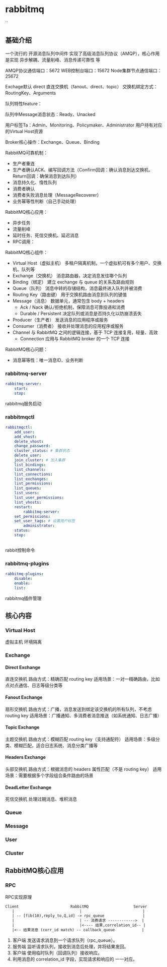 # rabbitmq

``

## 基础介绍


一个流行的 开源消息队列中间件
实现了高级消息队列协议（AMQP），核心作用是实现 异步解耦、流量削峰、消息传递可靠性 等

AMQP协议通信端口：5672
WEB控制台端口：15672
Node集群节点通信端口：25672


Exchage默认 direct 直连交换机（fanout、direct、topic）
交换机绑定方式：RoutingKey、Arguments


队列特性feature：


队列中Message消息状态：Ready、Unacked

用户标签Ta：Admin、Monitoring、Policymaker、Administrator
用户持有对应的Virtual Host资源



Broker核心操作：Exchange、Queue、Binding


RabbitMQ可靠机制：
- 生产者重连
- 生产者确认ACK、编写回调方法（Confirm回调：确认消息到达交换机、Return回调：确保消息到达队列）
- 消息持久化、惰性队列
- 消费者确认
- 消费者失败消息处理（MessageRecoverer）
- 业务幂等性判断（自己手动处理）



RabbitMQ核心应用：
- 异步任务
- 流量削峰
- 延时任务、死信交换机、延迟消息
- RPC调用：


RabbitMQ核心组件：
- Virtual Host（虚拟主机）	多租户隔离机制，一个虚拟机可有多个用户、交换机、队列等
- Exchange（交换机）	消息路由器，决定消息发往哪个队列
- Binding（绑定）	建立 exchange 与 queue 的关系及路由规则
- Queue（队列）	消息中转的存储结构，消息最终进入队列并被消费
- Routing Key（路由键）	用于交换机路由消息到队列的键值
- Message（消息）	数据单元，通常包含 body + headers
    - Ack / Nack	确认/拒绝机制，保障消息可靠投递和消费
    - Durable / Persistent	决定队列或消息是否持久化以防崩溃丢失
- Producer（生产者）	发送消息的应用程序或服务
- Consumer（消费者）	接收并处理消息的应用程序或服务
- Channel	与 RabbitMQ 之间的逻辑连接，基于 TCP 连接复用，轻量、高效
    - Connection	应用与 RabbitMQ broker 的一个 TCP 连接


RabbitMQ核心问题：
- 消息幂等性：唯一消息ID、业务判断




### rabbitmq-server
```yaml
rabbitmq-server:
    start:
    stop:
```

rabbitmq服务启动


### rabbitmqctl
```yaml
rabbitmqctl:
    add_user:
    add_vhost:
    delete_vhost:
    change_password:
    cluster_status: # 集群状态
    delete_user:
    join_cluster: # 加入集群
    list_bindings:
    list_channels:
    list_connections:
    list_exchanges:
    list_permissions:
    list_queues:
    list_users:
    list_user_permissions:
    list_vhosts:
    restart:
        rabbitmq-server:
    set_permissions: 
    set_user_tags: # 设置用户标签
        administrator:
    status:
    stop:
    
```

rabbit控制命令





### rabbitmq-plugins
```yaml
rabbitmq-plugins:
    disable:
    enable:
    list:
```


rabbitmq插件管理



## 核心内容

### Virtual Host 

虚拟主机
环境隔离


### Exchange



#### Direct Exchange

直连交换机
路由方式：精确匹配 routing key
适用场景：一对一精确路由，比如点对点通信、日志等级分类等


#### Fanout Exchange

扇形交换机
路由方式：广播，消息发送到绑定该交换机的所有队列，不考虑 routing key
适用场景：广播通知、多消费者消息推送（如系统通知、日志广播）



#### Topic Exchange

主题交换机
路由方式：模糊匹配 routing key（支持通配符）
适用场景：多级分类、模糊匹配，适合日志系统、消息分类广播等


#### Headers Exchange

头部交换机
路由方式：根据消息的 headers 属性匹配（不是 routing key）
适用场景：需要根据多个字段组合条件路由的场景



#### DeadLetter Exchange

死信交换机
处理过期消息、堆积消息


### Queue






### Message




### User





### Cluster



## RabbitMQ核心应用



### RPC

RPC实现原理
```txt
Client                       RabbitMQ                    Server
   |                             |                           |
   | -- [fib(10),reply_to,Q,id] -> rpc_queue                 |
   |                             | -- 消费请求 ------------>  |
   |                             |<---- 结果,correlation_id-- |
   |<-- 结果消息 (corr_id match) -- callback_queue            |
```
1. 客户端 发送请求消息到一个请求队列（rpc_queue）。
2. 服务端 监听请求队列，接收到消息后处理，并将结果发回。
3. 客户端 使用临时队列（回调队列）接收响应。
4. 利用消息的 correlation_id 字段，实现请求和响应的 一一对应。
